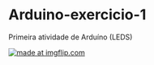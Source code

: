 # Arduino-exercicio-1
Primeira atividade de Arduíno (LEDS) 

<a href="https://imgflip.com/gif/2fov12"><img src="https://i.imgflip.com/2fov12.gif" title="made at imgflip.com"/></a>
